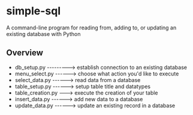 # simple-sql
A command-line program for reading from, adding to, or updating an existing database with Python

## Overview
- db_setup.py ---------> establish connection to an existing database
- menu_select.py ------> choose what action you'd like to execute
- select_data.py ------> read data from a database
- table_setup.py ------> setup table title and datatypes
- table_creation.py ---> execute the creation of your table
- insert_data.py ------> add new data to a database
- update_data.py ------> update an existing record in a database